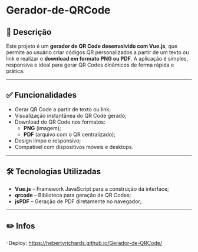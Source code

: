 # Gerador-de-QRCode

## 📌 Descrição

Este projeto é um **gerador de QR Code desenvolvido com Vue.js**, que permite ao usuário criar códigos QR personalizados a partir de um texto ou link e realizar o **download em formato PNG ou PDF**. A aplicação é simples, responsiva e ideal para gerar QR Codes dinâmicos de forma rápida e prática.

---

## ✅ Funcionalidades

- Gerar QR Code a partir de texto ou link;
- Visualização instantânea do QR Code gerado;
- Download do QR Code nos formatos:
  - **PNG** (imagem);
  - **PDF** (arquivo com o QR centralizado);
- Design limpo e responsivo;
- Compatível com dispositivos móveis e desktops.

---

## 🛠️ Tecnologias Utilizadas

- **Vue.js** – Framework JavaScript para a construção da interface;
- **qrcode** – Biblioteca para geração de QR Codes;
- **jsPDF** – Geração de PDF diretamente no navegador;

---

## ✏️ Infos

-Deploy: https://hebertyrichards.github.io/Gerador-de-QRCode/
